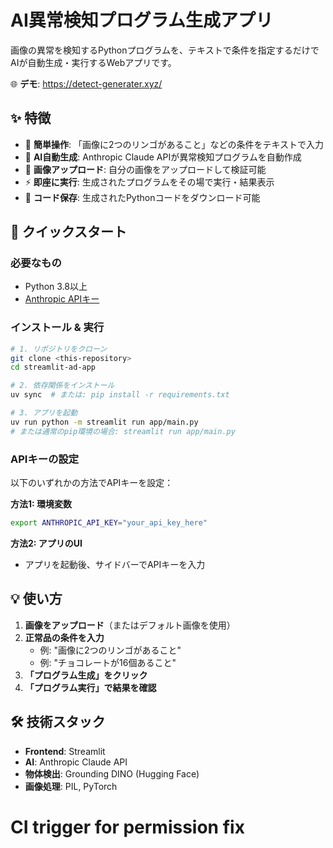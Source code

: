 # AI異常検知プログラム生成アプリ

画像の異常を検知するPythonプログラムを、テキストで条件を指定するだけでAIが自動生成・実行するWebアプリです。

🌐 **デモ**: https://detect-generater.xyz/

## ✨ 特徴

- 📝 **簡単操作**: 「画像に2つのリンゴがあること」などの条件をテキストで入力
- 🤖 **AI自動生成**: Anthropic Claude APIが異常検知プログラムを自動作成
- 📸 **画像アップロード**: 自分の画像をアップロードして検証可能
- ⚡ **即座に実行**: 生成されたプログラムをその場で実行・結果表示
- 💾 **コード保存**: 生成されたPythonコードをダウンロード可能

## 🚀 クイックスタート

### 必要なもの
- Python 3.8以上
- [Anthropic APIキー](https://www.anthropic.com/)

### インストール & 実行

```bash
# 1. リポジトリをクローン
git clone <this-repository>
cd streamlit-ad-app

# 2. 依存関係をインストール
uv sync  # または: pip install -r requirements.txt

# 3. アプリを起動
uv run python -m streamlit run app/main.py
# または通常のpip環境の場合: streamlit run app/main.py
```

### APIキーの設定

以下のいずれかの方法でAPIキーを設定：

**方法1: 環境変数**
```bash
export ANTHROPIC_API_KEY="your_api_key_here"
```

**方法2: アプリのUI**
- アプリを起動後、サイドバーでAPIキーを入力

## 💡 使い方

1. **画像をアップロード**（またはデフォルト画像を使用）
2. **正常品の条件を入力**
   - 例: "画像に2つのリンゴがあること"
   - 例: "チョコレートが16個あること"
3. **「プログラム生成」をクリック**
4. **「プログラム実行」で結果を確認**

## 🛠️ 技術スタック

- **Frontend**: Streamlit
- **AI**: Anthropic Claude API
- **物体検出**: Grounding DINO (Hugging Face)
- **画像処理**: PIL, PyTorch
# CI trigger for permission fix
